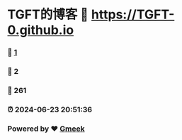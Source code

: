# TGFT的博客 :link: https://TGFT-0.github.io 
### :page_facing_up: [1](https://TGFT-0.github.io/tag.html) 
### :speech_balloon: 2 
### :hibiscus: 261 
### :alarm_clock: 2024-06-23 20:51:36 
### Powered by :heart: [Gmeek](https://github.com/Meekdai/Gmeek)
